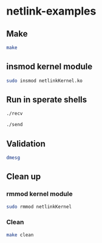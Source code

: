 # netlink-examples

## Make

```bash
make
```

## insmod kernel module

```bash
sudo insmod netlinkKernel.ko
```

## Run in sperate shells

```bash
./recv
```

```bash
./send
```

## Validation

```bash
dmesg
```

## Clean up

### rmmod kernel module

```bash
sudo rmmod netlinkKernel
```

### Clean

```bash
make clean
```

